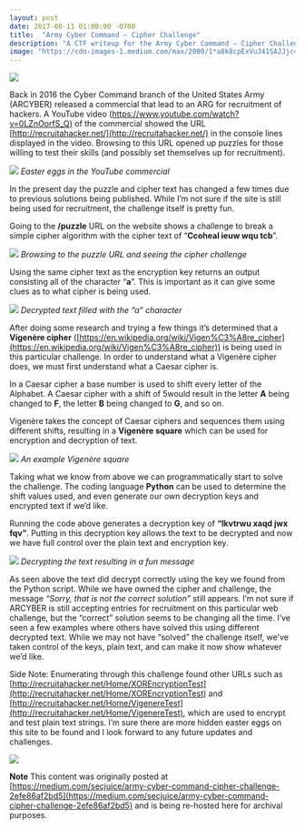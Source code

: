 ```yaml
---
layout: post
date: 2017-08-11 01:00:00 -0700
title:  "Army Cyber Command — Cipher Challenge"
description: "A CTF writeup for the Army Cyber Command — Cipher Challenge 2017"
image: "https://cdn-images-1.medium.com/max/2000/1*a8k8cpExVuJ41SAJJjc4Eg.png"
---
```


![](https://cdn-images-1.medium.com/max/2000/1*a8k8cpExVuJ41SAJJjc4Eg.png)

Back in 2016 the Cyber Command branch of the United States Army (ARCYBER) released a commercial that lead to an ARG for recruitment of hackers. A YouTube video ([https://www.youtube.com/watch?v=0LZnOorfS_Q)](https://www.youtube.com/watch?v=0LZnOorfS_Q) of the commercial showed the URL [http://recruitahacker.net/](http://recruitahacker.net/) in the console lines displayed in the video. Browsing to this URL opened up puzzles for those willing to test their skills (and possibly set themselves up for recruitment).

![](https://cdn-images-1.medium.com/max/2000/1*oJBL38ecnx10QJgKQ6Kezw.png)
*Easter eggs in the YouTube commercial*

In the present day the puzzle and cipher text has changed a few times due to previous solutions being published. While I’m not sure if the site is still being used for recruitment, the challenge itself is pretty fun.

Going to the **/puzzle** URL on the website shows a challenge to break a simple cipher algorithm with the cipher text of “**Ccoheal ieuw wqu tcb**”.

![](https://cdn-images-1.medium.com/max/2000/1*vBxhI147stmx-ES647NEhA.png)
*Browsing to the puzzle URL and seeing the cipher challenge*

Using the same cipher text as the encryption key returns an output consisting all of the character “**a**”. This is important as it can give some clues as to what cipher is being used.

![](https://cdn-images-1.medium.com/max/2000/1*-uFjA5e17A7q7ofTUlTBhg.png)
*Decrypted text filled with the “a” character*

After doing some research and trying a few things it’s determined that a **Vigenère cipher** ([https://en.wikipedia.org/wiki/Vigen%C3%A8re_cipher](https://en.wikipedia.org/wiki/Vigen%C3%A8re_cipher)) is being used in this particular challenge. In order to understand what a Vigenère cipher does, we must first understand what a Caesar cipher is.

In a Caesar cipher a base number is used to shift every letter of the Alphabet. A Caesar cipher with a shift of 5would result in the letter **A** being changed to **F**, the letter **B** being changed to **G**, and so on.

Vigenère takes the concept of Caesar ciphers and sequences them using different shifts, resulting in a **Vigenère square** which can be used for encryption and decryption of text.

![](https://cdn-images-1.medium.com/max/2000/1*q28PGoM7RXhzO2vACdJGNQ.png)
*An example Vigenère square*

Taking what we know from above we can programmatically start to solve the challenge. The coding language **Python** can be used to determine the shift values used, and even generate our own decryption keys and encrypted text if we’d like.

 <script src="https://gist.github.com/ronaldstoner/24f234a9b2f896e645ae885dd818ee95.js" charset="utf-8"></script>

Running the code above generates a decryption key of **“lkvtrwu xaqd jwx fqv”**. Putting in this decryption key allows the text to be decrypted and now we have full control over the plain text and encryption key.

![](https://cdn-images-1.medium.com/max/2000/1*ikz3f4vfWTvqTIFrWwJdWw.png)
*Decrypting the text resulting in a fun message*

As seen above the text did decrypt correctly using the key we found from the Python script. While we have owned the cipher and challenge, the message *“Sorry, that is not the correct solution”* still appears. I’m not sure if ARCYBER is still accepting entries for recruitment on this particular web challenge, but the “correct” solution seems to be changing all the time. I’ve seen a few examples where others have solved this using different decrypted text. While we may not have “solved” the challenge itself, we’ve taken control of the keys, plain text, and can make it now show whatever we’d like.

Side Note: Enumerating through this challenge found other URLs such as [http://recruitahacker.net/Home/XOREncryptionTest](http://recruitahacker.net/Home/XOREncryptionTest) and [http://recruitahacker.net/Home/VigenereTest](http://recruitahacker.net/Home/VigenereTest), which are used to encrypt and test plain text strings. I’m sure there are more hidden easter eggs on this site to be found and I look forward to any future updates and challenges.

![](https://cdn-images-1.medium.com/max/2000/1*5XoOFVhjjVaFFfX9v7T9Jg.png)


**Note**
This content was originally posted at [https://medium.com/secjuice/army-cyber-command-cipher-challenge-2efe86af2bd5](https://medium.com/secjuice/army-cyber-command-cipher-challenge-2efe86af2bd5) and is being re-hosted here for archival purposes.

